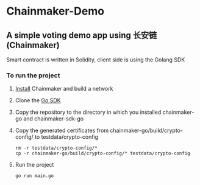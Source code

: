 # Chainmaker-Demo
## A simple voting demo app using 长安链 (Chainmaker)
Smart contract is written in Solidity, client side is using the Golang SDK
### To run the project 
1. [Install]( https://docs.chainmaker.org.cn/tutorial/%E5%BF%AB%E9%80%9F%E5%85%A5%E9%97%A8.html#id5) Chainmaker and build a network
2. Clone the [Go SDK](https://docs.chainmaker.org.cn/tutorial/%E5%BF%AB%E9%80%9F%E5%85%A5%E9%97%A8.html#go-sdk)

3. Copy the repository to the directory in which you installed chainmaker-go and chainmaker-sdk-go
4. Copy the generated certificates from chainmaker-go/build/crypto-config/ to testdata/crypto-config
    ```
    rm -r testdata/crypto-config/*
    cp -r chainmaker-go/build/crypto-config/* testdata/crypto-config
    ```
5. Run the project
    ```
    go run main.go
    ```

